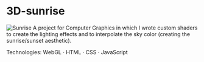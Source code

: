 # 3D-sunrise
![Sunrise](https://github.com/user-attachments/assets/2e727327-ca82-429b-88e4-f60292cb0f66)
A project for Computer Graphics in which I wrote custom shaders to create the lighting effects and to interpolate the sky color (creating the sunrise/sunset aesthetic).

Technologies:
WebGL · HTML · CSS · JavaScript
